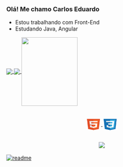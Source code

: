 ### Olá! Me chamo Carlos Eduardo

- Estou trabalhando com Front-End
- Estudando Java, Angular

<div>
  <a href="https://github.com/carloseduardo0906">
  <img height="180em"   align="center" src="https://github-readme-stats.vercel.app/api?username=carloseduardo0906&show_icons=true&theme=react&include_all_commits=true&count_private=true"/>
  <img height="180em"  align="center" src="https://github-readme-stats.vercel.app/api/top-langs/?username=CarlosEduardo0906&layout=compact&langs_count=7&theme=react" />
  
   <img align="center" width="148" height="180" src="https://media1.tenor.com/images/68e8337fb4eb7e40645d832c64762a8b/tenor.gif?itemid=19443613">
</div>

<br>
<div  align="center">
  <div style="display: inline_block"><br>
  <img align="center" alt="HTML" height="30" width="40" src="https://raw.githubusercontent.com/devicons/devicon/master/icons/html5/html5-original.svg">
  <img align="center" alt="CSS" height="30" width="40" src="https://raw.githubusercontent.com/devicons/devicon/master/icons/css3/css3-original.svg">
  
  </div>
  <br>
  
  <a href="https://www.linkedin.com/in/carloseduardo0/" target="_blank"><img src="https://img.shields.io/badge/-LinkedIn-%230077B5?style=for-the-badge&logo=linkedin&logoColor=white" target="_blank"></a> 
  
  </div>
  
  [![readme](https://github-readme-stats.vercel.app/api/pin/?username=CarlosEduardo0906&repo=CarlosEduardo0906&theme=react)](https://github.com/CarlosEduardo0906/CarlosEduardo0906)
